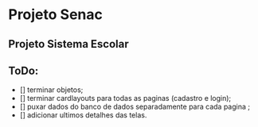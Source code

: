 # Projeto Senac

## Projeto Sistema Escolar



## ToDo:

- [] terminar objetos;
- [] terminar cardlayouts para todas as paginas (cadastro e login);
- [] puxar dados do banco de dados separadamente para cada pagina ;
- [] adicionar ultimos detalhes das telas.
